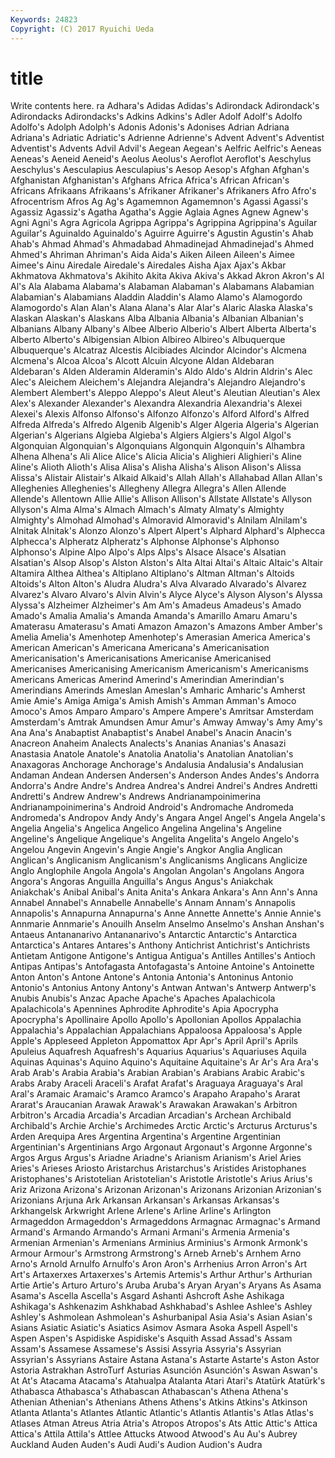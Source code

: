 ```yaml
---
Keywords: 24823 
Copyright: (C) 2017 Ryuichi Ueda
---
```


# title

Write contents here.
ra Adhara's Adidas Adidas's Adirondack Adirondack's Adirondacks Adirondacks's Adkins
Adkins's Adler Adolf Adolf's Adolfo Adolfo's Adolph Adolph's Adonis Adonis's
Adonises Adrian Adriana Adriana's Adriatic Adriatic's Adrienne Adrienne's Advent Advent's
Adventist Adventist's Advents Advil Advil's Aegean Aegean's Aelfric Aelfric's Aeneas
Aeneas's Aeneid Aeneid's Aeolus Aeolus's Aeroflot Aeroflot's Aeschylus Aeschylus's Aesculapius
Aesculapius's Aesop Aesop's Afghan Afghan's Afghanistan Afghanistan's Afghans Africa Africa's
African African's Africans Afrikaans Afrikaans's Afrikaner Afrikaner's Afrikaners Afro Afro's
Afrocentrism Afros Ag Ag's Agamemnon Agamemnon's Agassi Agassi's Agassiz Agassiz's
Agatha Agatha's Aggie Aglaia Agnes Agnew Agnew's Agni Agni's Agra
Agricola Agrippa Agrippa's Agrippina Agrippina's Aguilar Aguilar's Aguinaldo Aguinaldo's Aguirre
Aguirre's Agustin Agustin's Ahab Ahab's Ahmad Ahmad's Ahmadabad Ahmadinejad Ahmadinejad's
Ahmed Ahmed's Ahriman Ahriman's Aida Aida's Aiken Aileen Aileen's Aimee
Aimee's Ainu Airedale Airedale's Airedales Aisha Ajax Ajax's Akbar Akhmatova
Akhmatova's Akihito Akita Akiva Akiva's Akkad Akron Akron's Al Al's
Ala Alabama Alabama's Alabaman Alabaman's Alabamans Alabamian Alabamian's Alabamians Aladdin
Aladdin's Alamo Alamo's Alamogordo Alamogordo's Alan Alan's Alana Alana's Alar
Alar's Alaric Alaska Alaska's Alaskan Alaskan's Alaskans Alba Albania Albania's
Albanian Albanian's Albanians Albany Albany's Albee Alberio Alberio's Albert Alberta
Alberta's Alberto Alberto's Albigensian Albion Albireo Albireo's Albuquerque Albuquerque's Alcatraz
Alcestis Alcibiades Alcindor Alcindor's Alcmena Alcmena's Alcoa Alcoa's Alcott Alcuin
Alcyone Aldan Aldebaran Aldebaran's Alden Alderamin Alderamin's Aldo Aldo's Aldrin
Aldrin's Alec Alec's Aleichem Aleichem's Alejandra Alejandra's Alejandro Alejandro's Alembert
Alembert's Aleppo Aleppo's Aleut Aleut's Aleutian Aleutian's Alex Alex's Alexander
Alexander's Alexandra Alexandria Alexandria's Alexei Alexei's Alexis Alfonso Alfonso's Alfonzo
Alfonzo's Alford Alford's Alfred Alfreda Alfreda's Alfredo Algenib Algenib's Alger
Algeria Algeria's Algerian Algerian's Algerians Algieba Algieba's Algiers Algiers's Algol
Algol's Algonquian Algonquian's Algonquians Algonquin Algonquin's Alhambra Alhena Alhena's Ali
Alice Alice's Alicia Alicia's Alighieri Alighieri's Aline Aline's Alioth Alioth's
Alisa Alisa's Alisha Alisha's Alison Alison's Alissa Alissa's Alistair Alistair's
Alkaid Alkaid's Allah Allah's Allahabad Allan Allan's Alleghenies Alleghenies's Allegheny
Allegra Allegra's Allen Allende Allende's Allentown Allie Allie's Allison Allison's
Allstate Allstate's Allyson Allyson's Alma Alma's Almach Almach's Almaty Almaty's
Almighty Almighty's Almohad Almohad's Almoravid Almoravid's Alnilam Alnilam's Alnitak Alnitak's
Alonzo Alonzo's Alpert Alpert's Alphard Alphard's Alphecca Alphecca's Alpheratz Alpheratz's
Alphonse Alphonse's Alphonso Alphonso's Alpine Alpo Alpo's Alps Alps's Alsace
Alsace's Alsatian Alsatian's Alsop Alsop's Alston Alston's Alta Altai Altai's
Altaic Altaic's Altair Altamira Althea Althea's Altiplano Altiplano's Altman Altman's
Altoids Altoids's Alton Alton's Aludra Aludra's Alva Alvarado Alvarado's Alvarez
Alvarez's Alvaro Alvaro's Alvin Alvin's Alyce Alyce's Alyson Alyson's Alyssa
Alyssa's Alzheimer Alzheimer's Am Am's Amadeus Amadeus's Amado Amado's Amalia
Amalia's Amanda Amanda's Amarillo Amaru Amaru's Amaterasu Amaterasu's Amati Amazon
Amazon's Amazons Amber Amber's Amelia Amelia's Amenhotep Amenhotep's Amerasian America
America's American American's Americana Americana's Americanisation Americanisation's Americanisations Americanise Americanised
Americanises Americanising Americanism Americanism's Americanisms Americans Americas Amerind Amerind's Amerindian
Amerindian's Amerindians Amerinds Ameslan Ameslan's Amharic Amharic's Amherst Amie Amie's
Amiga Amiga's Amish Amish's Amman Amman's Amoco Amoco's Amos Amparo
Amparo's Ampere Ampere's Amritsar Amsterdam Amsterdam's Amtrak Amundsen Amur Amur's
Amway Amway's Amy Amy's Ana Ana's Anabaptist Anabaptist's Anabel Anabel's
Anacin Anacin's Anacreon Anaheim Analects Analects's Ananias Ananias's Anasazi Anastasia
Anatole Anatole's Anatolia Anatolia's Anatolian Anatolian's Anaxagoras Anchorage Anchorage's Andalusia
Andalusia's Andalusian Andaman Andean Andersen Andersen's Anderson Andes Andes's Andorra
Andorra's Andre Andre's Andrea Andrea's Andrei Andrei's Andres Andretti Andretti's
Andrew Andrew's Andrews Andrianampoinimerina Andrianampoinimerina's Android Android's Andromache Andromeda Andromeda's
Andropov Andy Andy's Angara Angel Angel's Angela Angela's Angelia Angelia's
Angelica Angelico Angelina Angelina's Angeline Angeline's Angelique Angelique's Angelita Angelita's
Angelo Angelo's Angelou Angevin Angevin's Angie Angie's Angkor Anglia Anglican
Anglican's Anglicanism Anglicanism's Anglicanisms Anglicans Anglicize Anglo Anglophile Angola Angola's
Angolan Angolan's Angolans Angora Angora's Angoras Anguilla Anguilla's Angus Angus's
Aniakchak Aniakchak's Anibal Anibal's Anita Anita's Ankara Ankara's Ann Ann's
Anna Annabel Annabel's Annabelle Annabelle's Annam Annam's Annapolis Annapolis's Annapurna
Annapurna's Anne Annette Annette's Annie Annie's Annmarie Annmarie's Anouilh Anselm
Anselmo Anselmo's Anshan Anshan's Antaeus Antananarivo Antananarivo's Antarctic Antarctic's Antarctica
Antarctica's Antares Antares's Anthony Antichrist Antichrist's Antichrists Antietam Antigone Antigone's
Antigua Antigua's Antilles Antilles's Antioch Antipas Antipas's Antofagasta Antofagasta's Antoine
Antoine's Antoinette Anton Anton's Antone Antone's Antonia Antonia's Antoninus Antonio
Antonio's Antonius Antony Antony's Antwan Antwan's Antwerp Antwerp's Anubis Anubis's
Anzac Apache Apache's Apaches Apalachicola Apalachicola's Apennines Aphrodite Aphrodite's Apia
Apocrypha Apocrypha's Apollinaire Apollo Apollo's Apollonian Apollos Appalachia Appalachia's Appalachian
Appalachians Appaloosa Appaloosa's Apple Apple's Appleseed Appleton Appomattox Apr Apr's
April April's Aprils Apuleius Aquafresh Aquafresh's Aquarius Aquarius's Aquariuses Aquila
Aquinas Aquinas's Aquino Aquino's Aquitaine Aquitaine's Ar Ar's Ara Ara's
Arab Arab's Arabia Arabia's Arabian Arabian's Arabians Arabic Arabic's Arabs
Araby Araceli Araceli's Arafat Arafat's Araguaya Araguaya's Aral Aral's Aramaic
Aramaic's Aramco Aramco's Arapaho Arapaho's Ararat Ararat's Araucanian Arawak Arawak's
Arawakan Arawakan's Arbitron Arbitron's Arcadia Arcadia's Arcadian Arcadian's Archean Archibald
Archibald's Archie Archie's Archimedes Arctic Arctic's Arcturus Arcturus's Arden Arequipa
Ares Argentina Argentina's Argentine Argentinian Argentinian's Argentinians Argo Argonaut Argonaut's
Argonne Argonne's Argos Argus Argus's Ariadne Ariadne's Arianism Arianism's Ariel
Aries Aries's Arieses Ariosto Aristarchus Aristarchus's Aristides Aristophanes Aristophanes's Aristotelian
Aristotelian's Aristotle Aristotle's Arius Arius's Ariz Arizona Arizona's Arizonan Arizonan's
Arizonans Arizonian Arizonian's Arizonians Arjuna Ark Arkansan Arkansan's Arkansas Arkansas's
Arkhangelsk Arkwright Arlene Arlene's Arline Arline's Arlington Armageddon Armageddon's Armageddons
Armagnac Armagnac's Armand Armand's Armando Armando's Armani Armani's Armenia Armenia's
Armenian Armenian's Armenians Arminius Arminius's Armonk Armonk's Armour Armour's Armstrong
Armstrong's Arneb Arneb's Arnhem Arno Arno's Arnold Arnulfo Arnulfo's Aron
Aron's Arrhenius Arron Arron's Art Art's Artaxerxes Artaxerxes's Artemis Artemis's
Arthur Arthur's Arthurian Artie Artie's Arturo Arturo's Aruba Aruba's Aryan
Aryan's Aryans As Asama Asama's Ascella Ascella's Asgard Ashanti Ashcroft
Ashe Ashikaga Ashikaga's Ashkenazim Ashkhabad Ashkhabad's Ashlee Ashlee's Ashley Ashley's
Ashmolean Ashmolean's Ashurbanipal Asia Asia's Asian Asian's Asians Asiatic Asiatic's
Asiatics Asimov Asmara Asoka Aspell Aspell's Aspen Aspen's Aspidiske Aspidiske's
Asquith Assad Assad's Assam Assam's Assamese Assamese's Assisi Assyria Assyria's
Assyrian Assyrian's Assyrians Astaire Astana Astana's Astarte Astarte's Aston Astor
Astoria Astrakhan AstroTurf Asturias Asunción Asunción's Aswan Aswan's At At's
Atacama Atacama's Atahualpa Atalanta Atari Atari's Atatürk Atatürk's Athabasca Athabasca's
Athabascan Athabascan's Athena Athena's Athenian Athenian's Athenians Athens Athens's Atkins
Atkins's Atkinson Atlanta Atlanta's Atlantes Atlantic Atlantic's Atlantis Atlantis's Atlas
Atlas's Atlases Atman Atreus Atria Atria's Atropos Atropos's Ats Attic
Attic's Attica Attica's Attila Attila's Attlee Attucks Atwood Atwood's Au
Au's Aubrey Auckland Auden Auden's Audi Audi's Audion Audion's Audra
